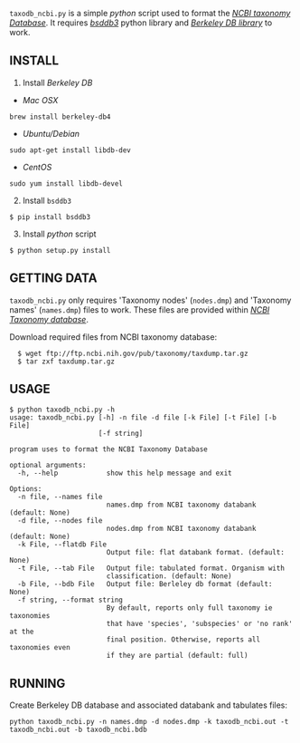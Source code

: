 `taxodb_ncbi.py` is a simple *python* script used to format the *[NCBI taxonomy Database](http://www.ncbi.nlm.nih.gov/taxonomy)*.
It requires *[bsddb3](https://pypi.python.org/pypi/bsddb3)* python library and *[Berkeley DB library](http://www.oracle.com)* to work.

## INSTALL
1. Install *Berkeley DB*

* *Mac OSX*
```
brew install berkeley-db4
```
* *Ubuntu/Debian*
```
sudo apt-get install libdb-dev
```
* *CentOS*
```
sudo yum install libdb-devel
```
2. Install `bsddb3`

```
$ pip install bsddb3
```
3. Install *python* script

```
$ python setup.py install
```

## GETTING DATA

`taxodb_ncbi.py` only requires 'Taxonomy nodes' (`nodes.dmp`) and 'Taxonomy names' (`names.dmp`) files to work.
These files are provided within *[NCBI Taxonomy database](http://www.ncbi.nlm.nih.gov/taxonomy)*.

Download required files from NCBI taxonomy database:
```
  $ wget ftp://ftp.ncbi.nih.gov/pub/taxonomy/taxdump.tar.gz
  $ tar zxf taxdump.tar.gz
```

## USAGE
```
$ python taxodb_ncbi.py -h
usage: taxodb_ncbi.py [-h] -n file -d file [-k File] [-t File] [-b File]
                      [-f string]

program uses to format the NCBI Taxonomy Database

optional arguments:
  -h, --help            show this help message and exit

Options:
  -n file, --names file
                        names.dmp from NCBI taxonomy databank (default: None)
  -d file, --nodes file
                        nodes.dmp from NCBI taxonomy databank (default: None)
  -k File, --flatdb File
                        Output file: flat databank format. (default: None)
  -t File, --tab File   Output file: tabulated format. Organism with
                        classification. (default: None)
  -b File, --bdb File   Output file: Berleley db format (default: None)
  -f string, --format string
                        By default, reports only full taxonomy ie taxonomies
                        that have 'species', 'subspecies' or 'no rank' at the
                        final position. Otherwise, reports all taxonomies even
                        if they are partial (default: full)
```

## RUNNING

Create Berkeley DB database and associated databank and tabulates files:
```
python taxodb_ncbi.py -n names.dmp -d nodes.dmp -k taxodb_ncbi.out -t taxodb_ncbi.out -b taxodb_ncbi.bdb
```


